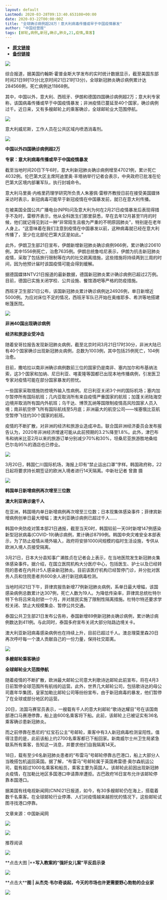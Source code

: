 ```yaml
---
layout: default
Lastmod: 2020-03-28T09:13:40.653108+00:00
date: 2020-03-22T00:00:00Z
title: "全球确诊病例超28万！意大利病毒传播或早于中国疫情暴发"
author: "中国经营报"
tags: [邮轮,病例,新冠,确诊,肺炎,21,疫情,乘客]
---
```


* [**原文链接**](https://mp.weixin.qq.com/s/Kfuw-BJYPzSsxncV55t6Iw)
* [**备份链接**](http://archive.is/Ya7tr)


![](/images/post/5fdb3f87f44cf8ae08d41ad1e0b84841.jpg)

综合报道，据美国约翰斯·霍普金斯大学发布的实时统计数据显示，截至美国东部时间21日9时13分(北京时间21日21时13分)，全球新冠肺炎确诊病例累计达284566例，死亡病例达11868例。

其中，中国以外，意大利、西班牙、伊朗和德国四国确诊病例超2万；意大利专家称，该国病毒传播或早于中国疫情暴发；非洲疫情已蔓延至40个国家，确诊病例过千。近日来，又有多艘邮轮上的乘客确诊，全球邮轮业大范围停航。

  

![](/images/post/d00a768b4e48238142631bb895158d4a.jpg)

意大利威尼斯，工作人员在公共区域内喷洒消毒剂。

**![](/images/post/bc3576ff279d80264ac4f6d7a60432f9.jpg)**

**中国以外四国确诊病例超2万**

**专家：意大利病毒传播或早于中国疫情暴发**

截至当地时间20日下午6时，意大利新冠肺炎确诊病例增至47021例，累计死亡4032例。伦巴第大区主席阿迪里奥·丰塔纳举行记者会表示，中央政府已批准在伦巴第大区境内部署军队，执行封城命令。

意大利马里奥·内格里药理学研究所负责人朱塞佩·雷穆齐教授日前在接受美国媒体采访时表示，新冠病毒可能早于新冠疫情在中国暴发前，就已在意大利传播。

在被美国全国公共广播电台(NPR)问及意大利为何在2月21日疫情暴发后表现得措手不及时，雷穆齐表示，他从全科医生们那里获悉，早在去年12月甚至11月的时候，他们就记得见到过一种“非常陌生且极为严重的不明原因肺炎”，特别是在老年人身上。“这意味着在我们注意到疫情在中国暴发以前，这种病毒就已经在意大利传播了，至少在北部伦巴第大区是如此。”

此外，伊朗卫生部21日宣布，伊朗新增新冠肺炎确诊病例966例，累计确诊20610例，其中1556例死亡，治愈7635例。伊朗总统鲁哈尼表示，伊朗为抗击新冠肺炎疫情，采取了包括旅行限制等在内的社交疏离措施，这些措施将持续两到三周的时间，因为他预计届时该国疫情可能会得到缓解。

据德国媒体NTV21日报道的最新数据，德国新冠肺炎累计确诊病例已超过2万例。目前，德国已实施关闭学校、公共设施、餐馆酒吧等严格的防疫措施。

西班牙卫生部21日公布，该国新冠肺炎累计确诊病例达24926例，单日新增近5000例。为应对床位不足的情况，西班牙军队已开始在奥维耶多、希洪等地搭建帐篷医院。

**![](/images/post/bc3576ff279d80264ac4f6d7a60432f9.jpg)**

**非洲40国出现确诊病例**

**经济和旅游业受冲击**

随着安哥拉报告发现新冠肺炎病例，截至北京时间3月21日17时30分，非洲大陆已有40个国家确诊出现新冠肺炎病例，总数为1003例，其中包括25例死亡，104例治愈。

目前，撒哈拉以南非洲确诊病例数前三位的国家仍是南非、塞内加尔和布基纳法索，这3个国家和加纳、尼日利亚、喀麦隆等国都已出现本地传播病例，引发医卫专家对疫情可能在部分国家暴发的担忧。

一些国家采取措施防控境外输入性病例。尼日利亚关闭3个州的国际机场；塞内加尔暂停所有国际航班；几内亚取消所有来自疫情严重国家的航班；加蓬关闭陆海空边境并取消所有国内外航班；乌干达、博茨瓦纳等国限制疫情高风险国家人员入境；南非航空停飞所有国际航线至5月底；非洲最大的航空公司——埃塞俄比亚航空暂停飞往约30个国家的航班。

疫情的不断扩散，对非洲的经济和旅游业造成冲击。联合国非洲经济委员会发布报告认为，2020年非洲经济增速可能从此前预期的3.2%降至1.8%。此外，津巴布韦和纳米比亚2月以来的旅游订单分别减少70%和30%，坦桑尼亚旅游胜地桑给巴尔岛95%的酒店也已停业。

  

![](/images/post/a22b2fd9ccfe1203a80bac43e2b0d1ec.jpg)

3月20日，韩国仁川国际机场，海报上印有“禁止运出口罩”字样。韩国政府称，22日起将要求持长期签证的欧洲入境者进行14天隔离。中新社记者 曾鼐 摄

**![](/images/post/bc3576ff279d80264ac4f6d7a60432f9.jpg)**

**韩国单日新增病例再次增至三位数**

**澳大利亚确诊逾千人**

在亚洲，韩国境内单日新增病例再次增至三位数；日本现集体感染事件；菲律宾新增病例创单日最大增幅；澳大利亚确诊病例已超过千人……

韩国中央防疫对策本部21日通报，截至当天0时，韩国较前一天0时新增147例感染新型冠状病毒(COVID-19)确诊病例，累计确诊8799例。韩国中央灾难安全本部表示，为了防止疫情从境外输入，政府将安排1000间规模的临时生活设施，专供从欧洲入境人员接受隔离。

3月21日，日本大分县知事广濑胜贞在记者会上表示，在当地医院发生新冠肺炎集体感染事件。据介绍，在国立医院机构大分医疗中心，包括医生、护士以及已经转院的患者在内共计5人感染新冠肺炎。目前该医疗机构已经暂停门诊，并分批对医务人员和住院患者共600余人进行新冠病毒检测。

当地时间21日下午，菲律宾报告新增77例新冠肺炎病例，系单日最大增幅，该国感染病例总数累计达307例，死亡人数为19人。为降低传染率，菲律宾总统杜特尔特下令将吕宋岛封锁一个月，并对居民实施了限制性隔离措施。杜特尔特还要求学校关闭、禁止大规模集会、暂停公共交通。

泰国公共卫生部21日发布公告称，泰国新增89例新冠肺炎确诊病例，累计确诊病例数达到411例。与此同时，泰国多府宣布关闭大部分陆路边境关卡。

澳大利亚新冠病毒感染病例也在持续上升，目前已超过千人。澳总理莫里森20日再次呼吁每一个澳人贡献自己的一份力量，保持社交距离。

**![](/images/post/bc3576ff279d80264ac4f6d7a60432f9.jpg)**

**多艘邮轮乘客确诊**

**全球邮轮业大范围停航**

随着疫情的不断扩散，欧洲最大邮轮公司意大利歌诗达邮轮此前宣布，将在4月3日前暂停全球范围所有航线的运营。此外，世界几大邮轮公司，包括歌诗达的母公司嘉年华集团，皇家加勒比邮轮公司等纷纷宣布，由于新冠病毒的暴发，他们暂停了在全球或部分地区的运营。

20日，法国马赛官员表示，一艘载有千人的意大利邮轮“歌诗达耀目”号在该国南部港口马赛港停靠，船上逾600名乘客将下船。此前，该邮轮上已被证实有36名乘客确诊患新冠肺炎。

而之前停靠在悉尼的“红宝石公主”号邮轮，乘客中有3人新冠病毒检测呈阳性。值得注意的是，此前该船上约2700名乘客都已下船回家。新南威尔士州卫生局紧急联系所有乘客，告知这一消息，并要求他们自我隔离14天。

18日，载有至少6名新冠肺炎患者的“布雷马”号邮轮停靠古巴港口，船上大部分人当晚搭包机返回英国。据了解，“布雷马”号邮轮属于英国弗雷德·奥尔森航运公司，载有超过1000名乘客和船员，乘客主要为英国人。该邮轮此前因出现新冠肺炎疫情，在加勒比地区多国港口申请靠岸遭拒。古巴政府16日宣布允许该邮轮停靠本国港口。

据美国有线电视新闻网(CNN)21日报道，如今，有30多艘邮轮仍在海上，搭载着数千名乘客。在全球邮轮行业停滞、人们对疫情越来越担忧的情况下，这些邮轮试图寻找港口停靠。

  

文章来源：中国新闻网  

[![](/images/post/c2249a13ced555acfcf85a0a1f9aea19.jpg)](https://e.vhall.com/subject/view/599011308)

  

![](/images/post/43b7a57fd045be64890b8526d60a1277.jpg)

  

推荐阅读

[![](/images/post/56e15372949bf4acc546746e853abd9d.jpg)](http://mp.weixin.qq.com/s?__biz=MjA5NTMyOTMwMQ==&mid=2651973818&idx=1&sn=1221fac0245d020a498eee997dae47e6&chksm=4f3e8fc0784906d64fc7af1d6b1885d015ac842862d1c43c4db72ca09a9ece4e8acc6e909390&scene=21#wechat_redirect)

**点击大图 |****写入教案的“强奸女儿案”平反启示录**  

  

[![](/images/post/482ee8e9e302a93c24ca916de7132767.jpg)](http://mp.weixin.qq.com/s?__biz=MjA5NTMyOTMwMQ==&mid=2651973818&idx=2&sn=b03b5fc1128e486fbe5e2054ef46a90f&chksm=4f3e8fc0784906d698942b34cf803f06564abe0619464a11d24528f9e73c9cb6ae00838571bc&scene=21#wechat_redirect)

**点击大****图 | **从杰克·韦尔奇谈起，今天的市场也许更需要野心勃勃的企业家****  

  

![](/images/post/f3501c0a0df0124df45b227b216c07a4.jpg)

